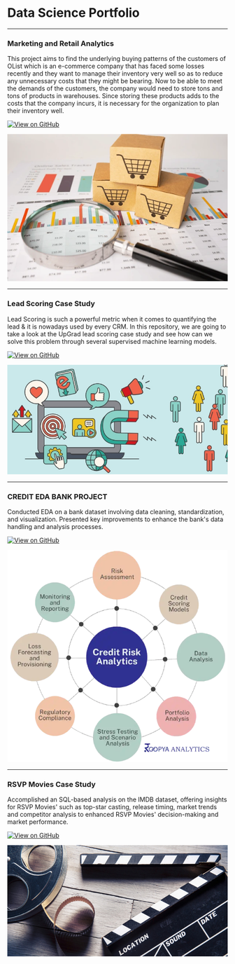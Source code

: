 # Data Science Portfolio
---

### Marketing and Retail Analytics

This project aims to find the underlying buying patterns of the customers of OList which is an e-commerce company that has faced some losses recently and they want to manage their inventory very well so as to reduce any unnecessary costs that they might be bearing. Now to be able to meet the demands of the customers, the company would need to store tons and tons of products in warehouses. Since storing these products adds to the costs that the company incurs, it is necessary for the organization to plan their inventory well.

[![View on GitHub](https://img.shields.io/badge/GitHub-View_on_GitHub-blue?logo=GitHub)](https://github.com/rahuldaskolkata/Marketing_and_Retail_Analytics)

<center><img src="assets/img/shopping-cart-logo-on-box-600nw-1761991598.webp"/></center>

---
### Lead Scoring Case Study

Lead Scoring is such a powerful metric when it comes to quantifying the lead & it is nowadays used by every CRM. In this repository, we are going to take a look at the UpGrad lead scoring case study and see how can we solve this problem through several supervised machine learning models.

[![View on GitHub](https://img.shields.io/badge/GitHub-View_on_GitHub-blue?logo=GitHub)](https://github.com/rahuldaskolkata/lead_scoring_case_study)

<center><img src="assets/img/Lead-Scoring-Whats-the-Basic-Way-to-Calculate.jpg"/></center>

---
### CREDIT EDA BANK PROJECT

Conducted EDA on a bank dataset involving data cleaning, standardization, and visualization. Presented key improvements to enhance the bank's data handling and analysis processes.

[![View on GitHub](https://img.shields.io/badge/GitHub-View_on_GitHub-blue?logo=GitHub)](https://github.com/rahuldaskolkata/CREDIT_EDA_BANK_PROJECT)

<center><img src="assets/img/credit-risk-analytics.webp"/></center>

---
### RSVP Movies Case Study

Accomplished an SQL-based analysis on the IMDB dataset, offering insights for RSVP Movies' such as top-star casting, release timing, market trends and competitor analysis to enhanced RSVP Movies' decision-making and market performance.

[![View on GitHub](https://img.shields.io/badge/GitHub-View_on_GitHub-blue?logo=GitHub)](https://github.com/rahuldaskolkata/RSVP_Movies_Case_Study)

<center><img src="assets/img/dataset-cover.jpg"/></center>
